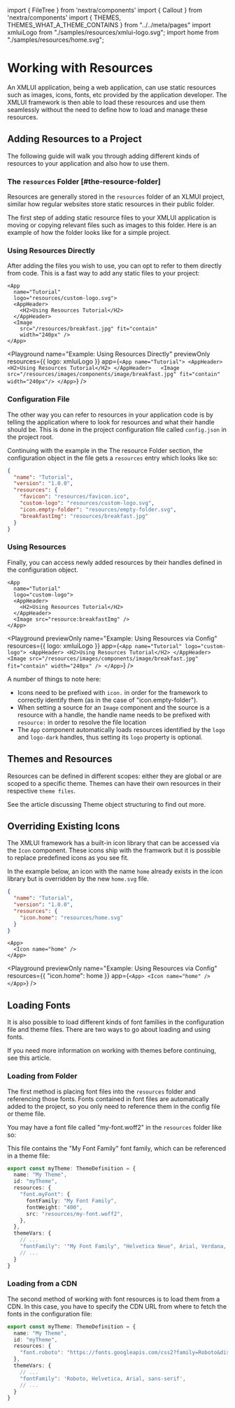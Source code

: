 import { FileTree } from 'nextra/components'
import { Callout } from 'nextra/components'
import { THEMES, THEMES_WHAT_A_THEME_CONTAINS } from "../../meta/pages"
import xmluiLogo from "./samples/resources/xmlui-logo.svg";
import home from "./samples/resources/home.svg";

# Working with Resources

An XMLUI application, being a web application, can use static resources such as images, icons, fonts, etc provided by the application developer.
The XMLUI framework is then able to load these resources and use them seamlessly without the need to define how to load and manage these resources.

## Adding Resources to a Project

The following guide will walk you through adding different kinds of resources to your application and also how to use them.

### The `resources` Folder [#the-resource-folder]

Resources are generally stored in the `resources` folder of an XLMUI project, similar how regular websites store static resources in their public folder.

The first step of adding static resource files to your XMLUI application is moving or copying relevant files such as images to this folder.
Here is an example of how the folder looks like for a simple project.

<FileTree>
  <FileTree.Folder name="resources" defaultOpen>
    <FileTree.File name="favicon.ico" />
    <FileTree.File name="custom-logo.svg" />
    <FileTree.File name="empty-folder.svg" />
    <FileTree.File name="hero-img.jpg" />
    <FileTree.File name="my-font.woff2" />
  </FileTree.Folder>
</FileTree>

### Using Resources Directly

After adding the files you wish to use, you can opt to refer to them directly from code.
This is a fast way to add any static files to your project:

```xmlui copy filename="Main.xmlui"
<App
  name="Tutorial"
  logo="resources/custom-logo.svg">
  <AppHeader>
    <H2>Using Resources Tutorial</H2>
  </AppHeader>  
  <Image 
    src="/resources/breakfast.jpg" fit="contain" 
    width="240px" />
</App>
```

<Playground
  name="Example: Using Resources Directly"
  previewOnly
  resources={{ logo: xmluiLogo }}
  app={`
  <App
    name="Tutorial">
    <AppHeader>
      <H2>Using Resources Tutorial</H2>
    </AppHeader>  
    <Image src="/resources/images/components/image/breakfast.jpg" fit="contain" width="240px"/>
  </App>
  `}
/>

### Configuration File

The other way you can refer to resources in your application code is by telling the application where to look for resources and what their handle should be.
This is done in the project configuration file called `config.json` in the project root.

Continuing with the example in the <SmartLink href="#the-resource-folder">The resource Folder</SmartLink> section,
the configuration object in the file gets a `resources` entry which looks like so:

```json copy filename="config.json"
{
  "name": "Tutorial",
  "version": "1.0.0",
  "resources": {
    "favicon": "resources/favicon.ico",
    "custom-logo": "resources/custom-logo.svg",
    "icon.empty-folder": "resources/empty-folder.svg",
    "breakfastImg": "resources/breakfast.jpg"
  }
}
```

### Using Resources

Finally, you can access newly added resources by their handles defined in the configuration object.

```xmlui copy filename="Main.xmlui"
<App
  name="Tutorial"
  logo="custom-logo">
  <AppHeader>
    <H2>Using Resources Tutorial</H2>
  </AppHeader>  
  <Image src="resource:breakfastImg" />
</App>
```

<Playground
  previewOnly
  name="Example: Using Resources via Config"
  resources={{ logo: xmluiLogo }}
  app={`
  <App
    name="Tutorial"
    logo="custom-logo">
    <AppHeader>
      <H2>Using Resources Tutorial</H2>
    </AppHeader>  
    <Image src="/resources/images/components/image/breakfast.jpg" fit="contain" width="240px" />
  </App>
  `}
/>

A number of things to note here:

- Icons need to be prefixed with `icon.` in order for the framework to correctly identify them (as in the case of "icon.empty-folder").
- When setting a source for an `Image` component and the source is a resource with a handle, the handle name needs to be prefixed with `resource:` in order to resolve the file location
- The `App` component automatically loads resources identified by the `logo` and `logo-dark` handles, thus setting its `logo` property is optional.

## Themes and Resources

Resources can be defined in different scopes: either they are global or are scoped to a specific theme.
Themes can have their own resources in their respective `theme files`.

See the article discussing <SmartLink href={THEMES_WHAT_A_THEME_CONTAINS}>Theme object structuring</SmartLink> to find out more.

## Overriding Existing Icons

The XMLUI framework has a built-in icon library that can be accessed via the `Icon` component.
These icons ship with the framwork but it is possible to replace predefined icons as you see fit.

In the example below, an icon with the name `home` already exists in the icon library but is overridden by the new `home.svg` file.

```json copy filename="config.json"
{
  "name": "Tutorial",
  "version": "1.0.0",
  "resources": {
    "icon.home": "resources/home.svg"
  }
}
```

```xmlui copy filename="Main.xmlui"
<App>
  <Icon name="home" />
</App>
```

<Playground
  previewOnly
  name="Example: Using Resources via Config"
  resources={{ "icon.home": home }}
  app={`
  <App>
    <Icon name="home" />
  </App>
  `}
/>

## Loading Fonts

It is also possible to load different kinds of font families in the configuration file and theme files.
There are two ways to go about loading and using fonts.

If you need more information on working with themes before continuing, see <SmartLink href={THEMES}>this article</SmartLink>.

### Loading from Folder

The first method is placing font files into the `resources` folder and referencing those fonts.
Fonts contained in font files are automatically added to the project, so you only need to reference them in the config file or theme file.

You may have a font file called "my-font.woff2" in the `resources` folder like so:

<FileTree>
  <FileTree.Folder name="resources" defaultOpen>
    <FileTree.File name="my-font.woff2" />
  </FileTree.Folder>
</FileTree>

This file contains the "My Font Family" font family, which can be referenced in a theme file:

```ts filename="my-theme.ts" {5-9, 14}
export const myTheme: ThemeDefinition = {
  name: "My Theme",
  id: "myTheme",
  resources: {
    "font.myFont": {
      fontFamily: "My Font Family",
      fontWeight: "400",
      src: "resources/my-font.woff2",
    },
  },
  themeVars: {
    // ...
    "fontFamily": '"My Font Family", "Helvetica Neue", Arial, Verdana, sans-serif',
    // ...
  }
}
```

### Loading from a CDN

The second method of working with font resources is to load them from a CDN.
In this case, you have to specify the CDN URL from where to fetch the fonts in the configuration file:

```ts filename="my-theme.ts" {5, 9}
export const myTheme: ThemeDefinition = {
  name: "My Theme",
  id: "myTheme",
  resources: {
    "font.roboto": "https://fonts.googleapis.com/css2?family=Roboto&display=swap"
  },
  themeVars: {
    // ...
    "fontFamily": 'Roboto, Helvetica, Arial, sans-serif',
    // ...
  }
}
```
